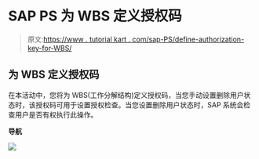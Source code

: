 # SAP PS 为 WBS 定义授权码

> 原文:[https://www . tutorial kart . com/sap-PS/define-authorization-key-for-WBS/](https://www.tutorialkart.com/sap-ps/define-authorization-key-for-wbs/)

## 为 WBS 定义授权码

在本活动中，您将为 WBS(工作分解结构)定义授权码，当您手动设置删除用户状态时，该授权码可用于设置授权检查。当您设置删除用户状态时，SAP 系统会检查用户是否有权执行此操作。

**导航**

[![](../Images/925da31b32d6bc3827932f6c8afb11bb.png)](https://www.tutorialkart.com/)